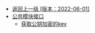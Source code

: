 - [返回上一级 [版本：2022-06-01]](开放API/云规范接口/版本：2022-06-01/_sidebar.md)
- [公共模块接口](开放API/云规范接口/版本：2022-06-01/公共模块接口/)
  - [获取公钥加密的key](开放API/云规范接口/版本：2022-06-01/公共模块接口/获取公钥加密的key.md)
